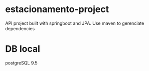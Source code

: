 # estacionamento-project
API project built with springboot and JPA. Use maven to gerenciate dependencies

# DB local
postgreSQL 9.5
